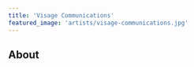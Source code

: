 ```yaml
---
title: 'Visage Communications'
featured_image: 'artists/visage-communications.jpg'
---
```


## About


